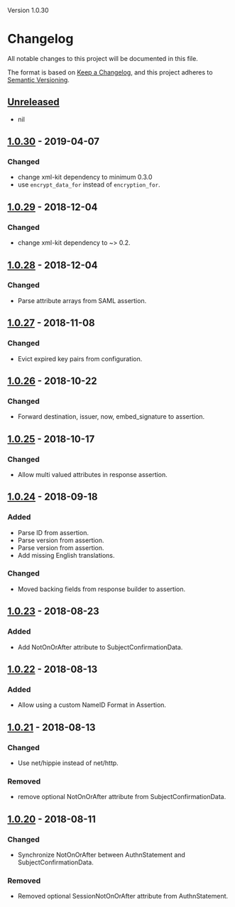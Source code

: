 Version 1.0.30
# Changelog
All notable changes to this project will be documented in this file.

The format is based on [Keep a Changelog](https://keepachangelog.com/en/1.0.0/),
and this project adheres to [Semantic Versioning](https://semver.org/spec/v2.0.0.html).

## [Unreleased]
- nil

## [1.0.30] - 2019-04-07
### Changed
- change xml-kit dependency to minimum 0.3.0
- use `encrypt_data_for` instead of `encryption_for`.

## [1.0.29] - 2018-12-04
### Changed
- change xml-kit dependency to ~> 0.2.

## [1.0.28] - 2018-12-04
### Changed
- Parse attribute arrays from SAML assertion.

## [1.0.27] - 2018-11-08
### Changed
- Evict expired key pairs from configuration.

## [1.0.26] - 2018-10-22
### Changed
- Forward destination, issuer, now, embed\_signature to assertion.

## [1.0.25] - 2018-10-17
### Changed
- Allow multi valued attributes in response assertion.

## [1.0.24] - 2018-09-18
### Added
- Parse ID from assertion.
- Parse version from assertion.
- Parse version from assertion.
- Add missing English translations.

### Changed
- Moved backing fields from response builder to assertion.

## [1.0.23] - 2018-08-23
### Added
- Add NotOnOrAfter attribute to SubjectConfirmationData.

## [1.0.22] - 2018-08-13
### Added
- Allow using a custom NameID Format in Assertion.

## [1.0.21] - 2018-08-13
### Changed
- Use net/hippie instead of net/http.

### Removed
- remove optional NotOnOrAfter attribute from SubjectConfirmationData.

## [1.0.20] - 2018-08-11
### Changed
- Synchronize NotOnOrAfter between AuthnStatement and SubjectConfirmationData.

### Removed
- Removed optional SessionNotOnOrAfter attribute from AuthnStatement.

[Unreleased]: https://github.com/saml-kit/saml-kit/compare/v1.0.30...HEAD
[1.0.30]: https://github.com/saml-kit/saml-kit/compare/v1.0.29...v1.0.30
[1.0.29]: https://github.com/saml-kit/saml-kit/compare/v1.0.28...v1.0.29
[1.0.28]: https://github.com/saml-kit/saml-kit/compare/v1.0.27...v1.0.28
[1.0.27]: https://github.com/saml-kit/saml-kit/compare/v1.0.26...v1.0.27
[1.0.26]: https://github.com/saml-kit/saml-kit/compare/v1.0.25...v1.0.26
[1.0.25]: https://github.com/saml-kit/saml-kit/compare/v1.0.24...v1.0.25
[1.0.24]: https://github.com/saml-kit/saml-kit/compare/v1.0.23...v1.0.24
[1.0.23]: https://github.com/saml-kit/saml-kit/compare/v1.0.22...v1.0.23
[1.0.22]: https://github.com/saml-kit/saml-kit/compare/v1.0.21...v1.0.22
[1.0.21]: https://github.com/saml-kit/saml-kit/compare/v1.0.20...v1.0.21
[1.0.20]: https://github.com/saml-kit/saml-kit/compare/v1.0.19...v1.0.20
[1.0.19]: https://github.com/saml-kit/saml-kit/compare/v1.0.18...v1.0.19
[1.0.18]: https://github.com/saml-kit/saml-kit/compare/v1.0.17...v1.0.18
[1.0.17]: https://github.com/saml-kit/saml-kit/compare/v1.0.16...v1.0.17
[1.0.16]: https://github.com/saml-kit/saml-kit/compare/v1.0.15...v1.0.16
[1.0.15]: https://github.com/saml-kit/saml-kit/compare/v1.0.14...v1.0.15
[1.0.14]: https://github.com/saml-kit/saml-kit/compare/v1.0.13...v1.0.14
[1.0.13]: https://github.com/saml-kit/saml-kit/compare/v1.0.12...v1.0.13
[1.0.12]: https://github.com/saml-kit/saml-kit/compare/v1.0.11...v1.0.12
[1.0.11]: https://github.com/saml-kit/saml-kit/compare/v1.0.10...v1.0.11
[1.0.10]: https://github.com/saml-kit/saml-kit/compare/v1.0.9...v1.0.10
[1.0.9]: https://github.com/saml-kit/saml-kit/compare/v1.0.8...v1.0.9
[1.0.8]: https://github.com/saml-kit/saml-kit/compare/v1.0.7...v1.0.8
[1.0.7]: https://github.com/saml-kit/saml-kit/compare/v1.0.6...v1.0.7
[1.0.6]: https://github.com/saml-kit/saml-kit/compare/v1.0.5...v1.0.6
[1.0.5]: https://github.com/saml-kit/saml-kit/compare/v1.0.4...v1.0.5
[1.0.4]: https://github.com/saml-kit/saml-kit/compare/v1.0.3...v1.0.4
[1.0.3]: https://github.com/saml-kit/saml-kit/compare/v1.0.2...v1.0.3
[1.0.2]: https://github.com/saml-kit/saml-kit/compare/v1.0.1...v1.0.2
[1.0.1]: https://github.com/saml-kit/saml-kit/compare/v1.0.0...v1.0.1
[1.0.0]: https://github.com/saml-kit/saml-kit/compare/v0.3.6...v1.0.0
[0.3.6]: https://github.com/saml-kit/saml-kit/compare/v0.3.5...v0.3.6
[0.3.5]: https://github.com/saml-kit/saml-kit/compare/v0.3.4...v0.3.5
[0.3.4]: https://github.com/saml-kit/saml-kit/compare/v0.3.3...v0.3.4
[0.3.3]: https://github.com/saml-kit/saml-kit/compare/v0.3.2...v0.3.3
[0.3.2]: https://github.com/saml-kit/saml-kit/compare/v0.3.1...v0.3.2
[0.3.1]: https://github.com/saml-kit/saml-kit/compare/v0.3.0...v0.3.1
[0.3.0]: https://github.com/saml-kit/saml-kit/compare/v0.2.18...v0.3.0
[0.2.18]: https://github.com/saml-kit/saml-kit/compare/v0.2.17...v0.2.18
[0.2.17]: https://github.com/saml-kit/saml-kit/compare/v0.2.16...v0.2.17
[0.2.16]: https://github.com/saml-kit/saml-kit/compare/v0.2.15...v0.2.16
[0.2.15]: https://github.com/saml-kit/saml-kit/compare/v0.2.14...v0.2.15
[0.2.14]: https://github.com/saml-kit/saml-kit/compare/v0.2.13...v0.2.14
[0.2.13]: https://github.com/saml-kit/saml-kit/compare/v0.2.12...v0.2.13
[0.2.12]: https://github.com/saml-kit/saml-kit/compare/v0.2.11...v0.2.12
[0.2.11]: https://github.com/saml-kit/saml-kit/compare/v0.2.10...v0.2.11
[0.2.10]: https://github.com/saml-kit/saml-kit/compare/v0.2.9...v0.2.10
[0.2.9]: https://github.com/saml-kit/saml-kit/compare/v0.2.8...v0.2.9
[0.2.8]: https://github.com/saml-kit/saml-kit/compare/v0.2.7...v0.2.8
[0.2.7]: https://github.com/saml-kit/saml-kit/compare/v0.2.6...v0.2.7
[0.2.6]: https://github.com/saml-kit/saml-kit/compare/v0.2.5...v0.2.6
[0.2.5]: https://github.com/saml-kit/saml-kit/compare/v0.2.4...v0.2.5
[0.2.4]: https://github.com/saml-kit/saml-kit/compare/v0.2.3...v0.2.4
[0.2.3]: https://github.com/saml-kit/saml-kit/compare/v0.2.2...v0.2.3
[0.2.2]: https://github.com/saml-kit/saml-kit/compare/v0.2.1...v0.2.2
[0.2.1]: https://github.com/saml-kit/saml-kit/compare/v0.1.0...v0.2.1
